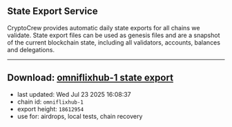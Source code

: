 ## State Export Service
CryptoCrew provides automatic daily state exports for all chains we validate. State export files can be used as genesis files and are a snapshot of the current blockchain state, including all validators, accounts, balances and delegations.

---
**Download: [omniflixhub-1 state export](https://dl-eu2.ccvalidators.com/SERVICE/omniflixhub/omniflixhub-1_export_18612954.json)**
---

- last updated: Wed Jul 23 2025 16:08:37
- chain id: `omniflixhub-1`
- export height: `18612954`
- use for: airdrops, local tests, chain recovery
